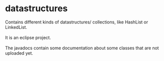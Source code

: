 # datastructures<br />
Contains different kinds of datastructures/ collections, like HashList or LinkedList.<br /><br />
It is an eclipse project.<br /><br />
The javadocs contain some documentation about some classes that are not uploaded yet.<br /><br />
